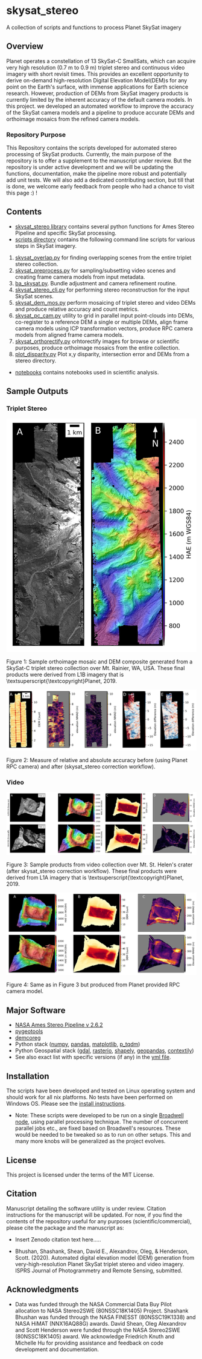 # skysat_stereo
A collection of scripts and functions to process Planet SkySat imagery

## Overview
Planet operates a constellation of 13 SkySat-C SmallSats, which can acquire very high resolution (0.7 m to 0.9 m) triplet stereo and continuous video imagery with short revisit times. This provides an excellent opportunity to derive on-demand high-resolution Digital Elevation Model(DEM)s for any point on the Earth's surface, with immense applications for Earth science research. However, production of DEMs from SkySat imagery products is currently limited by the inherent accuracy of the default camera models. In this project. we developed an automated workflow to improve the accuracy of the SkySat camera models and a pipeline to produce accurate DEMs and orthoimage mosaics from the refined camera models.

### Repository Purpose
This Repository contains the scripts developed for automated stereo processing of SkySat products. Currently, the main purpose of the repository is to offer a supplement to the manuscript under review. But the repository is under active development and we will be updating the functions, documentation, make the pipeline more robust and potentially add unit tests. We will also add a dedicated contributing section, but till that is done, we welcome early feedback from people who had a chance to visit this page :) !


## Contents
- [skysat_stereo library](/skysat_stereo) contains several python functions for Ames Stereo Pipeline and specific SkySat processing.
- [scripts directory](/scripts/) contains the following command line scripts for various steps in SkySat imagery.
1. [skysat_overlap.py](/scripts/skysat_overlap.py) for finding overlapping scenes from the entire triplet stereo collection.
2. [skysat_preprocess.py](/scripts/skysat_preprocess.py) for sampling/subsetting video scenes and creating frame camera models from input metadata.
3. [ba_skysat.py](/scripts/ba_skysat.py). Bundle adjustment and camera refinement routine.
4. [skysat_stereo_cli.py](/scripts/skysat_stereo_cli.py) for performing stereo reconstruction for the input SkySat scenes.
5. [skysat_dem_mos.py](/scripts/skysat_dem_mos.py) perform mosaicing of triplet stereo and video DEMs and produce relative accuracy and count metrics.
6. [skysat_pc_cam.py](/scripts/skysat_pc_cam.py) utility to grid in parallel input point-clouds into DEMs, co-register to a reference DEM a single or multiple DEMs, align frame camera models using ICP transformation vectors, produce RPC camera models from aligned frame camera models.
7. [skysat_orthorectify.py](/scripts/skysat_orthorectify.py) orhtorectify images for browse or scientific purposes, produce orthoimage mosaics from the entire collection.
8. [plot_disparity.py](/scripts/plot_disparity.py) Plot x,y disparity, intersection error and DEMs from a stereo directory.

- [notebooks](/notebooks/) contains notebooks used in scientific analysis.

## Sample Outputs

### Triplet Stereo
![triplet_product](/docs/img/Figure3.jpg)

Figure 1: Sample orthoimage mosaic and DEM composite generated from a SkySat-C triplet stereo collection over Mt. Rainier, WA, USA. These final products were derived from L1B imagery that is \textsuperscript{\textcopyright}Planet, 2019.

![triplet_accuracy](/docs/img/Figure4.jpg)

Figure 2: Measure of relative and absolute accuracy before (using Planet RPC camera) and after (skysat_stereo correction workflow).

### Video

![video_samples](/docs/img/Figure5.jpg)

Figure 3: Sample products from video collection over Mt. St. Helen's crater (after skysat_stereo correction workflow). These final products were derived from L1A imagery that is \textsuperscript{\textcopyright}Planet, 2019.

![video_planet_rpc](/docs/img/SF2.jpg)

Figure 4: Same as in Figure 3 but produced from Planet provided RPC camera model.


## Major Software
- [NASA Ames Stereo Pipeline v 2.6.2](https://stereopipeline.readthedocs.io/en/latest/)
- [pygeotools](https://github.com/dshean/pygeotools)
- [demcoreg](https://github.com/dshean/demcoreg)
- Python stack ([numpy](https://numpy.org/), [pandas](https://pandas.pydata.org/), [matplotlib](https://matplotlib.org/), [p_tqdm](https://github.com/swansonk14/p_tqdm))
- Python Geospatial stack ([gdal](https://gdal.org/), [rasterio](https://rasterio.readthedocs.io/en/latest/), [shapely](https://github.com/Toblerity/Shapely), [geopandas](https://geopandas.org/), [contextily](https://contextily.readthedocs.io/en/latest/))
- See also exact list with specific versions (if any) in the [yml file](/environment.yml).

## Installation
The scripts have been developed and tested on Linux operating system and should work for all nix platforms. No tests have been performed on Windows OS. Please see the [install instructions](/docs/install_instructions.md).
* Note: These scripts were developed to be run on a single [Broadwell node](https://www.nas.nasa.gov/hecc/resources/pleiades.html), using parallel processing technique. The number of concurrent parallel jobs etc., are fixed based on Broadwell's resources. These would be needed to be tweaked so as to run on other setups. This and many more knobs will be generalized as the project evolves.

## License
This project is licensed under the terms of the MIT License.


## Citation
Manuscript detailing the software utility is under review. Citation instructions for the manuscript will be updated. For now, if you find the contents of the repository useful for any purposes (scientific/commercial), please cite the package and the manuscript as:

* Insert Zenodo citation text here.....

* Bhushan, Shashank, Shean, David E., Alexandrov, Oleg, & Henderson, Scott. (2020). Automated digital elevation model (DEM) generation from very-high-resolution Planet SkySat triplet stereo and video imagery. ISPRS Journal of Photogrammetry and Remote Sensing, submitted.

## Acknowledgments

* Data was funded through the NASA Commercial Data Buy Pilot allocation to NASA Stereo2SWE (80NSSC18K1405) Project. Shashank Bhushan was funded through the NASA FINESST (80NSSC19K1338) and NASA HiMAT (NNX16AQ88G) awards. David Shean, Oleg Alexandrov and Scott Henderson were funded through the NASA Stereo2SWE (80NSSC18K1405) award. We acknowledge Friedrich Knuth and Michelle Hu for providing assistance and feedback on code development and documentation. 
